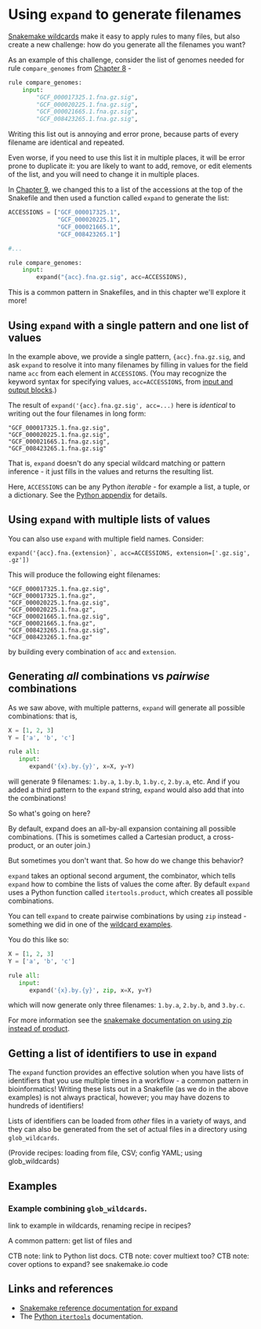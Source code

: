 # Using `expand` to generate filenames

[Snakemake wildcards](./wildcards.md) make it easy to apply rules to
many files, but also create a new challenge: how do you generate all the
filenames you want?

As an example of this challenge, consider the list of genomes needed
for rule `compare_genomes` from [Chapter 8](../chapter_8.md) - 

```python
rule compare_genomes:
    input:
        "GCF_000017325.1.fna.gz.sig",
        "GCF_000020225.1.fna.gz.sig",
        "GCF_000021665.1.fna.gz.sig",
        "GCF_008423265.1.fna.gz.sig",
```

Writing this list out is annoying and error prone, because parts of every
filename are identical and repeated.

Even worse, if you need to use this list it in multiple places, it will
be error prone to duplicate it: you are likely to want to add, remove,
or edit elements of the list, and you will need to change it in multiple
places.

In [Chapter 9](../chapter_9.md), we changed this to a list of the
accessions at the top of the Snakefile and then used a function called
`expand` to generate the list:
```python
ACCESSIONS = ["GCF_000017325.1",
              "GCF_000020225.1",
              "GCF_000021665.1",
              "GCF_008423265.1"]

#...

rule compare_genomes:
    input:
        expand("{acc}.fna.gz.sig", acc=ACCESSIONS),

```

This is a common pattern in Snakefiles, and in this chapter we'll explore
it more!

## Using `expand` with a single pattern and one list of values

In the example above, we provide a single pattern, `{acc}.fna.gz.sig`,
and ask `expand` to resolve it into many filenames by filling in values for
the field name `acc` from each element in `ACCESSIONS`. (You may recognize
the keyword syntax for specifying values, `acc=ACCESSIONS`, from
[input and output blocks](input-and-output-blocks.md).)

The result of `expand('{acc}.fna.gz.sig', acc=...)` here is
_identical_ to writing out the four filenames in long form:
```
"GCF_000017325.1.fna.gz.sig",
"GCF_000020225.1.fna.gz.sig",
"GCF_000021665.1.fna.gz.sig",
"GCF_008423265.1.fna.gz.sig"
```
That is, `expand` doesn't do any special wildcard matching or pattern
inference - it just fills in the values and returns the resulting list.

Here, `ACCESSIONS` can be any Python _iterable_ - for example a list, a tuple, 
or a dictionary.  See the [Python appendix](../appendix/python.md) for
details.

## Using `expand` with multiple lists of values

You can also use `expand` with multiple field names. Consider:
```
expand('{acc}.fna.{extension}`, acc=ACCESSIONS, extension=['.gz.sig', .gz'])
```
This will produce the following eight filenames:
```
"GCF_000017325.1.fna.gz.sig",
"GCF_000017325.1.fna.gz",
"GCF_000020225.1.fna.gz.sig",
"GCF_000020225.1.fna.gz",
"GCF_000021665.1.fna.gz.sig",
"GCF_000021665.1.fna.gz",
"GCF_008423265.1.fna.gz.sig",
"GCF_008423265.1.fna.gz"
```
by building every combination of `acc` and `extension`.

## Generating _all_ combinations vs _pairwise_ combinations

As we saw above, with multiple patterns, `expand` will generate all
possible combinations: that is,
```python
X = [1, 2, 3]
Y = ['a', 'b', 'c']

rule all:
   input:
      expand('{x}.by.{y}', x=X, y=Y)
```
will generate 9 filenames: `1.by.a`, `1.by.b`, `1.by.c`, `2.by.a`, etc.
And if you added a third pattern to the `expand` string, `expand` would
also add that into the combinations!

So what's going on here?

By default, expand does an all-by-all expansion containing all
possible combinations. (This is sometimes
called a Cartesian product, a cross-product, or an outer join.)

But sometimes you don't want that. So how do we change this behavior?

`expand` takes an optional second argument, the combinator, which
tells `expand` how to combine the lists of values the come after. By
default `expand` uses a Python function called `itertools.product`,
which creates all possible combinations.

You can tell `expand` to create pairwise combinations by using `zip` instead -
something we did in one of the [wildcard examples](wildcards.md).

You do this like so:
```python
X = [1, 2, 3]
Y = ['a', 'b', 'c']

rule all:
   input:
      expand('{x}.by.{y}', zip, x=X, y=Y)
```
which will now generate only three filenames: `1.by.a`, `2.by.b`, and `3.by.c`.

For more information see the [snakemake documentation on using zip instead of product](https://snakemake.readthedocs.io/en/stable/project_info/faq.html#i-don-t-want-expand-to-use-the-product-of-every-wildcard-what-can-i-do).

## Getting a list of identifiers to use in `expand`

The `expand` function provides an effective solution when you have
lists of identifiers that you use multiple times in a workflow - a common
pattern in bioinformatics!  Writing these lists out in a Snakefile
(as we do in the above examples) is not always practical, however;
you may have dozens to hundreds of identifiers!

Lists of identifiers can be loaded from _other_ files in a variety of
ways, and they can also be generated from the set of actual files in
a directory using `glob_wildcards`.

(Provide recipes: loading from file, CSV; config YAML; using glob_wildcards)

## Examples

### Example combining `glob_wildcards`.

link to example in wildcards, renaming recipe in recipes?

A common pattern: get list of files and 

CTB note: link to Python list docs.
CTB note: cover multiext too?
CTB note: cover options to expand? see snakemake.io code

## Links and references

* [Snakemake reference documentation for expand](https://snakemake.readthedocs.io/en/stable/snakefiles/rules.html#the-expand-function)
* The [Python `itertools`](https://docs.python.org/3/library/itertools.html) documentation.
